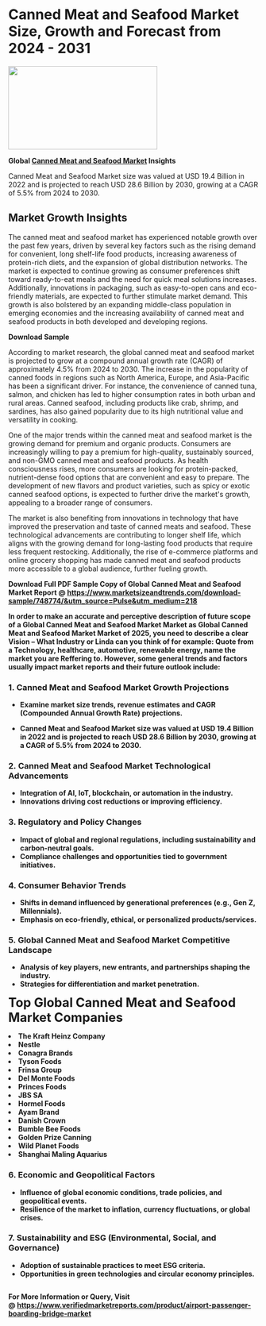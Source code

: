 <H1>Canned Meat and Seafood Market Size, Growth and Forecast from 2024 - 2031</H1><img class="aligncenter size-medium wp-image-584254" src="https://thirdeyenews.in/wp-content/uploads/2024/09/Global-Market-Research-300x168.jpeg" alt="" width="300" height="168" /><p><strong>Global&nbsp;<a href="https://www.marketsizeandtrends.com/download-sample/748774/&amp;utm_source=Pulse&amp;utm_medium=218">Canned Meat and Seafood Market</a> Insights</strong></p><p>Canned Meat and Seafood Market size was valued at USD 19.4 Billion in 2022 and is projected to reach USD 28.6 Billion by 2030, growing at a CAGR of 5.5% from 2024 to 2030.</p><p><h2>Market Growth Insights</h2> <p>The canned meat and seafood market has experienced notable growth over the past few years, driven by several key factors such as the rising demand for convenient, long shelf-life food products, increasing awareness of protein-rich diets, and the expansion of global distribution networks. The market is expected to continue growing as consumer preferences shift toward ready-to-eat meals and the need for quick meal solutions increases. Additionally, innovations in packaging, such as easy-to-open cans and eco-friendly materials, are expected to further stimulate market demand. This growth is also bolstered by an expanding middle-class population in emerging economies and the increasing availability of canned meat and seafood products in both developed and developing regions.</p> <p><strong>Download Sample</strong></p> <p>According to market research, the global canned meat and seafood market is projected to grow at a compound annual growth rate (CAGR) of approximately 4.5% from 2024 to 2030. The increase in the popularity of canned foods in regions such as North America, Europe, and Asia-Pacific has been a significant driver. For instance, the convenience of canned tuna, salmon, and chicken has led to higher consumption rates in both urban and rural areas. Canned seafood, including products like crab, shrimp, and sardines, has also gained popularity due to its high nutritional value and versatility in cooking.</p> <p>One of the major trends within the canned meat and seafood market is the growing demand for premium and organic products. Consumers are increasingly willing to pay a premium for high-quality, sustainably sourced, and non-GMO canned meat and seafood products. As health consciousness rises, more consumers are looking for protein-packed, nutrient-dense food options that are convenient and easy to prepare. The development of new flavors and product varieties, such as spicy or exotic canned seafood options, is expected to further drive the market's growth, appealing to a broader range of consumers.</p> <p>The market is also benefiting from innovations in technology that have improved the preservation and taste of canned meats and seafood. These technological advancements are contributing to longer shelf life, which aligns with the growing demand for long-lasting food products that require less frequent restocking. Additionally, the rise of e-commerce platforms and online grocery shopping has made canned meat and seafood products more accessible to a global audience, further fueling growth.</p> <p><strong></p><p><span class=""><strong>Download Full PDF Sample Copy of Global Canned Meat and Seafood Market Report</strong> @ <a href="https://www.marketsizeandtrends.com/download-sample/748774/&amp;utm_source=Pulse&amp;utm_medium=218" target="_blank">https://www.marketsizeandtrends.com/download-sample/748774/&amp;utm_source=Pulse&amp;utm_medium=218</a></span></p><p>In order to make an accurate and perceptive description of future scope of a Global&nbsp;Canned Meat and Seafood Market Market as Global&nbsp;Canned Meat and Seafood Market Market of 2025, you need to describe a clear Vision &ndash; What Industry or Linda can you think of for example: Quote from a Technology, healthcare, automotive, renewable energy, name the market you are Reffering to. However, some general trends and factors usually impact market reports and their future outlook include:</p><h3>1.&nbsp;<strong>Canned Meat and Seafood Market Growth Projections</strong></h3><ul><li>Examine market size trends, revenue estimates and CAGR (Compounded Annual Growth Rate) projections.</li><li><p>Canned Meat and Seafood Market size was valued at USD 19.4 Billion in 2022 and is projected to reach USD 28.6 Billion by 2030, growing at a CAGR of 5.5% from 2024 to 2030.</p></li></ul><h3>2.&nbsp;<strong>Canned Meat and Seafood Market Technological Advancements</strong></h3><ul><li>Integration of AI, IoT, blockchain, or automation in the industry.</li><li>Innovations driving cost reductions or improving efficiency.</li></ul><h3>3.&nbsp;<strong>Regulatory and Policy Changes</strong></h3><ul><li>Impact of global and regional regulations, including sustainability and carbon-neutral goals.</li><li>Compliance challenges and opportunities tied to government initiatives.</li></ul><h3>4.&nbsp;<strong>Consumer Behavior Trends</strong></h3><ul><li>Shifts in demand influenced by generational preferences (e.g., Gen Z, Millennials).</li><li>Emphasis on eco-friendly, ethical, or personalized products/services.</li></ul><h3>5.&nbsp;<strong>Global Canned Meat and Seafood Market Competitive Landscape</strong></h3><ul><li>Analysis of key players, new entrants, and partnerships shaping the industry.</li><li>Strategies for differentiation and market penetration.</li></ul><p data-pm-slice="1 1 []"><span style="color: inherit; font-family: inherit; font-size: 25px;">Top Global Canned Meat and Seafood Market Companies</span></p><div class="" data-test-id=""><p><li>The Kraft Heinz Company</li><li> Nestle</li><li> Conagra Brands</li><li> Tyson Foods</li><li> Frinsa Group</li><li> Del Monte Foods</li><li> Princes Foods</li><li> JBS SA</li><li> Hormel Foods</li><li> Ayam Brand</li><li> Danish Crown</li><li> Bumble Bee Foods</li><li> Golden Prize Canning</li><li> Wild Planet Foods</li><li> Shanghai Maling Aquarius</li></p></div><h3>6.&nbsp;<strong>Economic and Geopolitical Factors</strong></h3><ul><li>Influence of global economic conditions, trade policies, and geopolitical events.</li><li>Resilience of the market to inflation, currency fluctuations, or global crises.</li></ul><h3>7.&nbsp;<strong>Sustainability and ESG (Environmental, Social, and Governance)</strong></h3><ul><li>Adoption of sustainable practices to meet ESG criteria.</li><li>Opportunities in green technologies and circular economy principles.</li></ul><h2><strong style="font-size: 14px;">For More Information or Query, Visit @&nbsp;</strong><a style="background-color: #ffffff; font-size: 14px;" href="https://www.marketsizeandtrends.com/report/canned-meat-and-seafood-market/" target="_blank">https://www.verifiedmarketreports.com/product/airport-passenger-boarding-bridge-market</a></h2>
